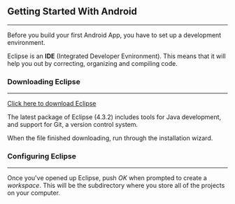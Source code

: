 ## Getting Started With Android

***



Before you build your first Android App, you have to set up a development environment.

Eclipse is an **IDE** (Integrated Developer Evnironment). This means that it will help you out by correcting, organizing and compiling code.


### Downloading Eclipse

***

[Click here to download Eclipse](http://eclipse.org/downloads/packages/eclipse-standard-432/keplersr2)

The latest package of Eclipse (4.3.2) includes tools for Java development, and support for Git, a version control system.

When the file finished downloading, run through the installation wizard.

### Configuring Eclipse

***

Once you've opened up Eclipse, push *OK* when prompted to create a *workspace*. This will be the subdirectory where you store all of the projects on your computer.

